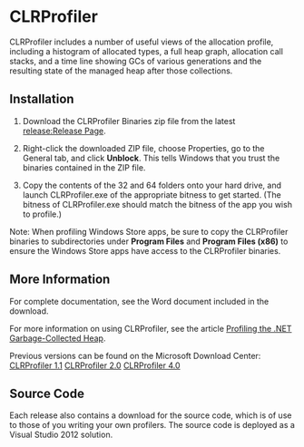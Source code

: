 # CLRProfiler
CLRProfiler includes a number of useful views of the allocation profile, including a histogram of allocated types, a full heap graph, allocation call stacks, and a time line showing GCs of various generations and the resulting state of the managed heap after those collections.

## Installation
1) Download the CLRProfiler Binaries zip file from the latest [release:Release Page](97738).

2) Right-click the downloaded ZIP file, choose Properties, go to the General tab, and click **Unblock**.  This tells Windows that you trust the binaries contained in the ZIP file.

3) Copy the contents of the 32 and 64 folders onto your hard drive, and launch CLRProfiler.exe of the appropriate bitness to get started.  (The bitness of CLRProfiler.exe should match the bitness of the app you wish to profile.)

Note: When profiling Windows Store apps, be sure to copy the CLRProfiler binaries to subdirectories under **Program Files** and **Program Files (x86)** to ensure the Windows Store apps have access to the CLRProfiler binaries.

## More Information
For complete documentation, see the Word document included in the download.

For more information on using CLRProfiler, see the article [Profiling the .NET Garbage-Collected Heap](http://msdn.microsoft.com/en-us/magazine/ee309515.aspx).

Previous versions can be found on the Microsoft Download Center:
[CLRProfiler 1.1](http://www.microsoft.com/en-us/download/details.aspx?id=14727)
[CLRProfiler 2.0](http://www.microsoft.com/en-us/download/details.aspx?id=13382)
[CLRProfiler 4.0](http://www.microsoft.com/en-us/download/details.aspx?id=16273)

## Source Code
Each release also contains a download for the source code, which is of use to those of you writing your own profilers.  The source code is deployed as a Visual Studio 2012 solution.